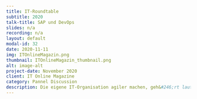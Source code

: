 ```yaml
---
title: IT-Roundtable
subtitle: 2020
talk-title: SAP und DevOps
slides: n/a
recording: n/a
layout: default
modal-id: 32
date: 2020-11-11
img: ITOnlineMagazin.png 
thumbnail: ITOnlineMagazin_thumbnail.png
alt: image-alt
project-date: November 2020
client: IT Online Magazine
category: Pannel Discussion
description: Die eigene IT-Organisation agiler machen, geh&#246;rt laut unserer SAP-Community Umfrage zu den drei wichtigsten CIO-Aufgaben der n&#228;chsten 36 Monate. Welche Erfahrungen machen SAP-Kunden, SAP und SAP-Partner mit DevOps im SAP-Umfeld? Das IT-Onlinemagazin l&#228;dt zum „IT-Roundtable“ ein, den Sie online live verfolgen k&#246;nnen. Anschlie	&#223;end sind alle Besucherinnen und Besucher herzlich eingeladen, untereinander zu networken, Erfahrungen auszutauschen und fachzusimpeln
---
```

